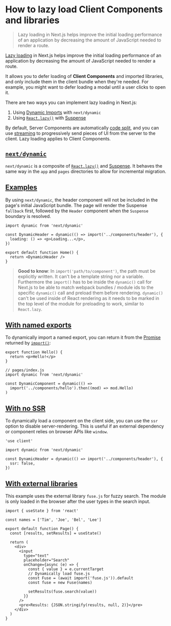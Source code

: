 # How to lazy load Client Components and libraries

> Lazy loading in Next.js helps improve the initial loading performance of an application by decreasing the amount of JavaScript needed to render a route.



[Lazy loading](https://developer.mozilla.org/docs/Web/Performance/Lazy_loading) in Next.js helps improve the initial loading performance of an application by decreasing the amount of JavaScript needed to render a route.

It allows you to defer loading of **Client Components** and imported libraries, and only include them in the client bundle when they're needed. For example, you might want to defer loading a modal until a user clicks to open it.

There are two ways you can implement lazy loading in Next.js:

1.  Using [Dynamic Imports](#nextdynamic) with `next/dynamic`
2.  Using [`React.lazy()`](https://react.dev/reference/react/lazy) with [Suspense](https://react.dev/reference/react/Suspense)

By default, Server Components are automatically [code split](https://developer.mozilla.org/docs/Glossary/Code_splitting), and you can use [streaming](/docs/app/building-your-application/routing/loading-ui-and-streaming) to progressively send pieces of UI from the server to the client. Lazy loading applies to Client Components.

## [`next/dynamic`](#nextdynamic)

`next/dynamic` is a composite of [`React.lazy()`](https://react.dev/reference/react/lazy) and [Suspense](https://react.dev/reference/react/Suspense). It behaves the same way in the `app` and `pages` directories to allow for incremental migration.

## [Examples](#examples)

By using `next/dynamic`, the header component will not be included in the page's initial JavaScript bundle. The page will render the Suspense `fallback` first, followed by the `Header` component when the `Suspense` boundary is resolved.

    import dynamic from 'next/dynamic'
     
    const DynamicHeader = dynamic(() => import('../components/header'), {
      loading: () => <p>Loading...</p>,
    })
     
    export default function Home() {
      return <DynamicHeader />
    }

> **Good to know**: In `import('path/to/component')`, the path must be explicitly written. It can't be a template string nor a variable. Furthermore the `import()` has to be inside the `dynamic()` call for Next.js to be able to match webpack bundles / module ids to the specific `dynamic()` call and preload them before rendering. `dynamic()` can't be used inside of React rendering as it needs to be marked in the top level of the module for preloading to work, similar to `React.lazy`.

## [With named exports](#with-named-exports)

To dynamically import a named export, you can return it from the [Promise](https://developer.mozilla.org/docs/Web/JavaScript/Reference/Global_Objects/Promise) returned by [`import()`](https://github.com/tc39/proposal-dynamic-import#example):

    export function Hello() {
      return <p>Hello!</p>
    }
     
    // pages/index.js
    import dynamic from 'next/dynamic'
     
    const DynamicComponent = dynamic(() =>
      import('../components/hello').then((mod) => mod.Hello)
    )

## [With no SSR](#with-no-ssr)

To dynamically load a component on the client side, you can use the `ssr` option to disable server-rendering. This is useful if an external dependency or component relies on browser APIs like `window`.

    'use client'
     
    import dynamic from 'next/dynamic'
     
    const DynamicHeader = dynamic(() => import('../components/header'), {
      ssr: false,
    })

## [With external libraries](#with-external-libraries)

This example uses the external library `fuse.js` for fuzzy search. The module is only loaded in the browser after the user types in the search input.

    import { useState } from 'react'
     
    const names = ['Tim', 'Joe', 'Bel', 'Lee']
     
    export default function Page() {
      const [results, setResults] = useState()
     
      return (
        <div>
          <input
            type="text"
            placeholder="Search"
            onChange={async (e) => {
              const { value } = e.currentTarget
              // Dynamically load fuse.js
              const Fuse = (await import('fuse.js')).default
              const fuse = new Fuse(names)
     
              setResults(fuse.search(value))
            }}
          />
          <pre>Results: {JSON.stringify(results, null, 2)}</pre>
        </div>
      )
    }
